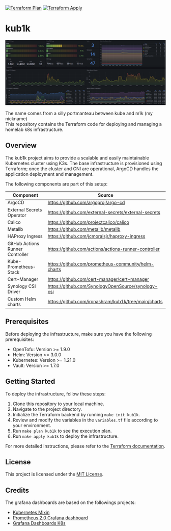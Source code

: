 [![Terraform Plan](https://github.com/ironashram/kub1k/actions/workflows/terraform-plan.yaml/badge.svg)](https://github.com/ironashram/kub1k/actions/workflows/terraform-plan.yaml)
[![Terraform Apply](https://github.com/ironashram/kub1k/actions/workflows/terraform-apply.yaml/badge.svg)](https://github.com/ironashram/kub1k/actions/workflows/terraform-apply.yaml)

# kub1k

<p align="left">
  <img src="assets/kub1k.png" alt="kub1k ScreenShot" width="800">
</p>


The name comes from a silly portmanteau between kube and m1k (my nickname) <br>
This repository contains the Terraform code for deploying and managing a homelab k8s infrastructure.

## Overview

The kub1k project aims to provide a scalable and easily maintainable Kubernetes cluster using K3s. The base infrastructure is provisioned using Terraform; once the cluster and CNI are operational, ArgoCD handles the application deployment and management.

The following components are part of this setup:

| Component                        | Source                                                                                                   |
| -------------------------------- | -------------------------------------------------------------------------------------------------------- |
| ArgoCD                           | https://github.com/argoproj/argo-cd                                                                      |
| External Secrets Operator        | https://github.com/external-secrets/external-secrets                                                     |
| Calico                           | https://github.com/projectcalico/calico                                                                  |
| Metallb                          | https://github.com/metallb/metallb                                                                       |
| HAProxy Ingress                  | https://github.com/jcmoraisjr/haproxy-ingress                                                            |
| GitHub Actions Runner Controller | https://github.com/actions/actions-runner-controller                                                     |
| Kube-Prometheus-Stack            | https://github.com/prometheus-community/helm-charts                                                      |
| Cert-Manager                     | https://github.com/cert-manager/cert-manager                                                             |
| Synology CSI Driver              | https://github.com/SynologyOpenSource/synology-csi                                                       |
| Custom Helm charts               | https://github.com/ironashram/kub1k/tree/main/charts                                                     |

## Prerequisites

Before deploying the infrastructure, make sure you have the following prerequisites:

- OpenTofu: Version >= 1.9.0
- Helm: Version >= 3.0.0
- Kubernetes: Version >= 1.21.0
- Vault: Version >= 1.7.0

## Getting Started

To deploy the infrastructure, follow these steps:

1. Clone this repository to your local machine.
2. Navigate to the project directory.
3. Initialize the Terraform backend by running `make init kub1k`.
4. Review and modify the variables in the `variables.tf` file according to your environment.
5. Run `make plan kub1k` to see the execution plan.
6. Run `make apply kub1k` to deploy the infrastructure.

For more detailed instructions, please refer to the [Terraform documentation](https://www.terraform.io/docs/index.html).

## License

This project is licensed under the [MIT License](LICENSE).


## Credits

The grafana dashboards are based on the followings projects:

- [Kubernetes Mixin](https://github.com/kubernetes-monitoring/kubernetes-mixin)
- [Prometheus 2.0 Grafana dashboard](https://github.com/FUSAKLA/Prometheus2-grafana-dashboard)
- [Grafana Dashboards K8s](https://github.com/dotdc/grafana-dashboards-kubernetes)
